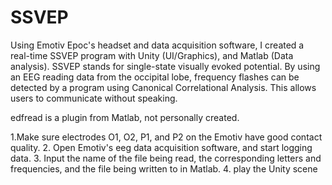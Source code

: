 # SSVEP


Using Emotiv Epoc's headset and data acquisition software, I created a real-time SSVEP program with Unity (UI/Graphics), and Matlab (Data analysis). SSVEP stands for single-state visually evoked potential. By using an EEG reading data from the occipital lobe, frequency flashes can be detected by a program using Canonical Correlational Analysis. This allows users to communicate without speaking.

edfread is a plugin from Matlab, not personally created.

1.Make sure electrodes O1, O2, P1, and P2 on the Emotiv have good contact quality.
2. Open Emotiv's eeg data acquisition software, and start logging data.
3. Input the name of the file being read, the corresponding letters and frequencies, and the file being written to in Matlab.
4. play the Unity scene
